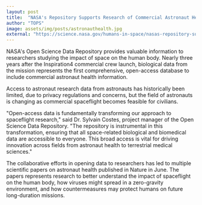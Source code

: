 ```yaml
---
layout: post
title:  "NASA's Repository Supports Research of Commercial Astronaut Health"
author: "TOPS"
image: assets/img/posts/astronauthealth.jpg
external: "https://science.nasa.gov/humans-in-space/nasas-repository-supports-research-of-commercial-astronaut-health/"
---
```

NASA's Open Science Data Repository provides valuable information to researchers studying the impact of space on the human body. Nearly three years after the Inspiration4 commercial crew launch, biological data from the mission represents the first comprehensive, open-access database to include commercial astronaut health information. 

Access to astronaut research data from astronauts has historically been limited, due to privacy regulations and concerns, but the field of astronauts is changing as commercial spaceflight becomes feasible for civilians.  

"Open-access data is fundamentally transforming our approach to spaceflight research," said Dr. Sylvain Costes, project manager of the Open Science Data Repository. "The repository is instrumental in this transformation, ensuring that all space-related biological and biomedical data are accessible to everyone. This broad access is vital for driving innovation across fields from astronaut health to terrestrial medical sciences."

The collaborative efforts in opening data to researchers has led to multiple scientific papers on astronaut health published in Nature in June. The papers represents research to better understand the impact of spaceflight on the human body, how viruses might spread in a zero-gravity environment, and how countermeasures may protect humans on future long-duration missions. 